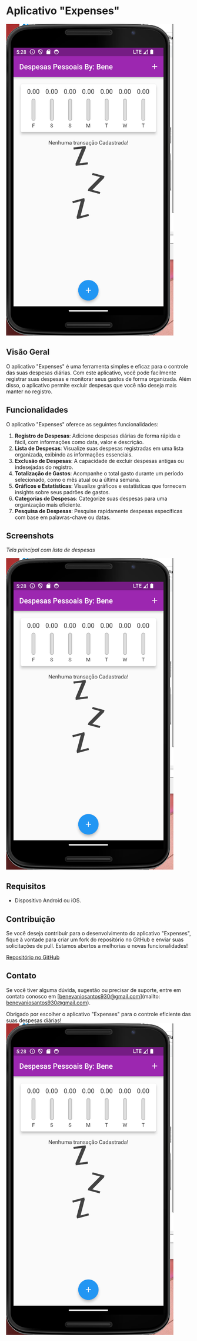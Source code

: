 # Aplicativo "Expenses"

![1697131877978](image/README/1697131877978.png)

## Visão Geral

O aplicativo "Expenses" é uma ferramenta simples e eficaz para o controle das suas despesas diárias. Com este aplicativo, você pode facilmente registrar suas despesas e monitorar seus gastos de forma organizada. Além disso, o aplicativo permite excluir despesas que você não deseja mais manter no registro.

## Funcionalidades

O aplicativo "Expenses" oferece as seguintes funcionalidades:

1. **Registro de Despesas**: Adicione despesas diárias de forma rápida e fácil, com informações como data, valor e descrição.
2. **Lista de Despesas**: Visualize suas despesas registradas em uma lista organizada, exibindo as informações essenciais.
3. **Exclusão de Despesas**: A capacidade de excluir despesas antigas ou indesejadas do registro.
4. **Totalização de Gastos**: Acompanhe o total gasto durante um período selecionado, como o mês atual ou a última semana.
5. **Gráficos e Estatísticas**: Visualize gráficos e estatísticas que fornecem insights sobre seus padrões de gastos.
6. **Categorias de Despesas**: Categorize suas despesas para uma organização mais eficiente.
7. **Pesquisa de Despesas**: Pesquise rapidamente despesas específicas com base em palavras-chave ou datas.

## Screenshots

*Tela principal com lista de despesas*

![1697131962008](image/README/1697131962008.png)




## Requisitos

- Dispositivo Android ou iOS.

## Contribuição

Se você deseja contribuir para o desenvolvimento do aplicativo "Expenses", fique à vontade para criar um fork do repositório no GitHub e enviar suas solicitações de pull. Estamos abertos a melhorias e novas funcionalidades!

[Repositório no GitHub](https://github.com/benetesla/expenses)

## Contato

Se você tiver alguma dúvida, sugestão ou precisar de suporte, entre em contato conosco em [benevaniosantos930@gmail.com](mailto: benevaniosantos930@gmail.com).

Obrigado por escolher o aplicativo "Expenses" para o controle eficiente das suas despesas diárias!![1697131864691](image/README/1697131864691.png)
